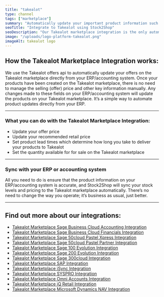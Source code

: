 ```yaml
---
title: "takealot"
type: channel
tags: ["marketplace"]
summary: "Automatically update your important product information such as pricing, stock levels and delivery lead times on the Takealot marketplace."
seoTitle: "Integrate to Takealot using Stock2Shop"
seoDescription: "Our Takealot marketplace integration is the only automation of its kind, giving you the ability to manage your products’ price, recommended retail price, lead time and stock availability all from your ERP/accounting system. This ensures you’ll never miss out on sales opportunities or sell a product at the incorrect price."
image: "/uploads/logo-platform-takealot.png"
imageAlt: takealot logo
---
```


## How the Takealot Marketplace Integration works:
We use the Takealot offers api to automatically update your offers on the Takealot marketplace directly from your ERP/accounting system. Once your products have been created on the Takealot marketplace, there is no need to manage the selling (offer) price and other key information manually. Any changes made to these fields on your ERP/accounting system will update the products on your Takealot marketplace. It’s a simple way to automate product updates directly from your ERP.

---

### What you can do with the Takealot Marketplace Integration:
- Update your offer price
- Update your recommended retail price
- Set product lead times which determine how long you take to deliver your products to Takealot
- Set the quantity available for for sale on the Takealot marketplace

---

### Sync with your ERP or accounting system
All you need to do is ensure that the product information on your ERP/accounting system is accurate, and Stock2Shop will sync your stock levels and pricing to the Takealot marketplace automatically. There’s no need to change the way you operate; it’s business as usual, just better.

---

## Find out more about our integrations:

- [Takealot Marketplace Sage Business Cloud Accounting Integration](/integrations/takealot-marketplace-sage-accounting-integration-2/ "Takealot Marketplace Sage Business Cloud Accounting (formerly Sage One) Integration")
- [Takealot Marketplace Sage Business Cloud Financials Integration](/integrations/takealot-marketplace-sage-financials-integration/ "Takealot Marketplace Sage Business Cloud Financials (formerly Sage live) Integration")
- [Takealot Marketplace Sage 50cloud Pastel Xpress Integration](/integrations/sage-50cloud-pastel-xpress-takealot-marketplace-integration/ "Takealot Marketplace Sage 50cloud Pastel Xpress Integration")
- [Takealot Marketplace Sage 50cloud Pastel Partner Integration](/integrations/takealot-marketplace-sage-pastel-partner-integration/ "Takealot Marketplace Sage 50cloud Pastel Partner Integration")
- [Takealot Marketplace Sage 100 Evolution Integration](/integrations/takealot-marketplace-sage-evolution-integration/ "Takealot Marketplace Sage 100 Evolution Integration")
- [Takealot Marketplace Sage 200 Evolution Integration](/integrations/sage-200-evolution-takealot-marketplace-integration/ "Takealot Marketplace Sage 200 Evolution Integration")
- [Takealot Marketplace Sage 300cloud Integration](/integrations/sage-300cloud-takealot-marketplace-integration/ "Takealot Marketplace Sage 300 Evolution Integration")
- [Takealot Marketplace SAP Integration](/integrations/takealot-marketplace-sap-integration/ "Takealot Marketplace SAP Integration")
- [Takealot Marketplace iSync Integration](/integrations/takealot-marketplace-isync-integration/ "Takealot Marketplace iSync Integration")
- [Takealot Marketplace SYSPRO Integration](/integrations/takealot-marketplace-syspro-integration/ "Takealot Marketplace SYSPRO Integration")
- [Takealot Marketplace Omni Accounts Integration](/integrations/takealot-marketplace-omni-accounts-integration/ "Takealot Marketplace Omni Accounts Integration")
- [Takealot Marketplace iQ Retail Integration](/integrations/takealot-marketplace-iq-retail-integration/ "Takealot Marketplace iQ Retail Integration")
- [Takealot Marketplace Microsoft Dynamics NAV Integration](/integrations/takealot-marketplace-ms-navision-integration/ "Takealot Marketplace Microsoft Dynamics NAV Integration")
